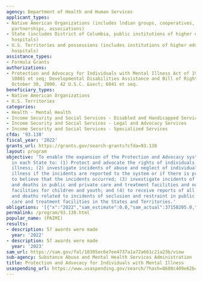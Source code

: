 ```yaml
---
agency: Department of Health and Human Services
applicant_types:
- Native American Organizations (includes lndian groups, cooperatives, corporations,
  partnerships, associations)
- State (includes District of Columbia, public institutions of higher education and
  hospitals)
- U.S. Territories and possessions (includes institutions of higher education and
  hospitals)
assistance_types:
- Formula Grants
authorizations:
- Protection and Advocacy for Individuals with Mental Illness Act of 1986, 42 USC
  10801 et seq; Developmental Disabilities Assistance and Bill of Rights Act, as amended
  October 30, 2000. 42 U.S.C. &sect; 6041 et seq.
beneficiary_types:
- Native American Organizations
- U.S. Territories
categories:
- Health - Mental Health
- Income Security and Social Services - Disabled and Handicapped Services
- Income Security and Social Services - Legal and Advocacy Services
- Income Security and Social Services - Specialized Services
cfda: '93.138'
fiscal_year: '2022'
grants_url: https://grants.gov/search-grants?cfda=93.138
layout: program
objective: 'To enable the expansion of the Protection and Advocacy system established
  in each State to: (1) Protect and advocate the rights of individuals with mental
  illness; (2) investigate incidents of abuse and neglect of individuals with mental
  illness if the incidents are reported to the system or if there is probable cause
  to believe that the incidents occurred; (3) investigate incidents of serious injury
  and deaths in public and private care and treatment facilities and non-medical community-based
  facilities for children and youth; and (4) to receive reports of all serious injuries
  and deaths related to incidents of seclusion and restraint in public and private
  care and treatment facilities in the States and Territories.'
obligations: '[{"x":"2022","sam_estimate":0.0,"sam_actual":37158205.0,"usa_spending_actual":33575302.75},{"x":"2023","sam_estimate":38863464.0,"sam_actual":0.0,"usa_spending_actual":38604509.02},{"x":"2024","sam_estimate":0.0,"sam_actual":0.0,"usa_spending_actual":0.0}]'
permalink: /program/93.138.html
popular_name: (PAIMI)
results:
- description: 57 awards were made
  year: '2022'
- description: 57 awards were made
  year: '2023'
sam_url: https://sam.gov/fal/10395ec6e7ee4737a1a72a661c21a23b/view
sub-agency: Substance Abuse and Mental Health Services Administration
title: Protection and Advocacy for Individuals with Mental Illness
usaspending_url: https://www.usaspending.gov/search/?hash=8688c409e62b41ebb139744a0db673f6
---
```

